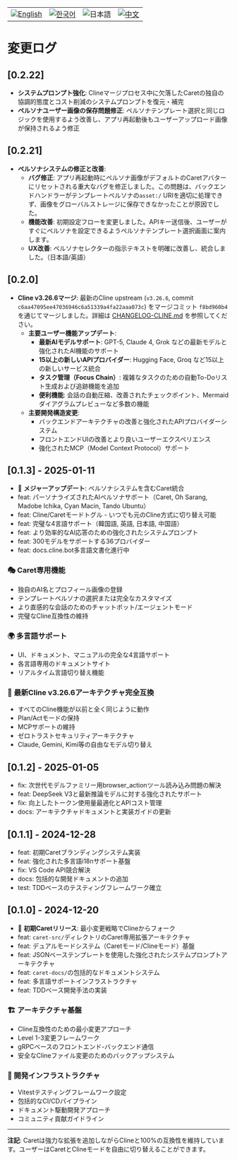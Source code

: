 <div align="center">
  <table>
    <tr>
      <td align="center">
        <a href="../../CHANGELOG.md">
          <img src="https://img.shields.io/badge/English-2563eb?style=for-the-badge&labelColor=1e40af" alt="English"/>
        </a>
      </td>
      <td align="center">
        <a href="../ko/CHANGELOG.md">
          <img src="https://img.shields.io/badge/한국어-16a34a?style=for-the-badge&labelColor=15803d" alt="한국어"/>
        </a>
      </td>
      <td align="center">
        <img src="https://img.shields.io/badge/日本語-ea580c?style=for-the-badge&labelColor=c2410c" alt="日本語"/>
      </td>
      <td align="center">
        <a href="../zh-cn/CHANGELOG.md">
          <img src="https://img.shields.io/badge/中文-dc2626?style=for-the-badge&labelColor=b91c1c" alt="中文"/>
        </a>
      </td>
    </tr>
  </table>
</div>

# 変更ログ

## [0.2.22]
- **システムプロンプト強化**: Clineマージプロセス中に欠落したCaretの独自の協調的態度とコスト削減のシステムプロンプトを復元・補完
- **ペルソナユーザー画像の保存問題修正**: ペルソナテンプレート選択と同じロジックを使用するよう改善し、アプリ再起動後もユーザーアップロード画像が保持されるよう修正

## [0.2.21]

- **ペルソナシステムの修正と改善**:
  - **バグ修正**: アプリ再起動時にペルソナ画像がデフォルトのCaretアバターにリセットされる重大なバグを修正しました。この問題は、バックエンドハンドラーがテンプレートペルソナの`asset:/` URIを適切に処理できず、画像をグローバルストレージに保存できなかったことが原因でした。
  - **機能改善**: 初期設定フローを変更しました。APIキー送信後、ユーザーがすぐにペルソナを設定できるようペルソナテンプレート選択画面に案内します。
  - **UX改善**: ペルソナセレクターの指示テキストを明確に改善し、統合しました。（日本語/英語）

## [0.2.0]

- **Cline v3.26.6マージ**: 最新のCline upstream (`v3.26.6`, commit `c6aa47095ee47036946c6a51339a4fa22aaa073c`) をマージコミット `f8bd960b4` を通じてマージしました。詳細は [CHANGELOG-CLINE.md](../../CHANGELOG-CLINE.md) を参照してください。
  - **主要ユーザー機能アップデート**:
    - **最新AIモデルサポート**: GPT-5, Claude 4, Grok などの最新モデルと強化されたAI機能のサポート
    - **15以上の新しいAPIプロバイダー**: Hugging Face, Groq など15以上の新しいサービス統合
    - **タスク管理（Focus Chain）**: 複雑なタスクのための自動To-Doリスト生成および追跡機能を追加
    - **便利機能**: 会話の自動圧縮、改善されたチェックポイント、Mermaidダイアグラムプレビューなど多数の機能
  - **主要開発構造変更**:
    - バックエンドアーキテクチャの改善と強化されたAPIプロバイダーシステム
    - フロントエンドUIの改善とより良いユーザーエクスペリエンス
    - 強化されたMCP（Model Context Protocol）サポート

## [0.1.3] - 2025-01-11

- 🎉 **メジャーアップデート**: ペルソナシステムを含むCaret統合
- feat: パーソナライズされたAIペルソナサポート（Caret, Oh Sarang, Madobe Ichika, Cyan Macin, Tando Ubuntu）
- feat: Cline/Caretモードトグル - いつでも元のCline方式に切り替え可能
- feat: 完璧な4言語サポート（韓国語, 英語, 日本語, 中国語）
- feat: より効率的なAI応答のための強化されたシステムプロンプト
- feat: 300モデルをサポートする36プロバイダー
- feat: docs.cline.bot多言語文書化進行中

### 🎭 Caret専用機能
- 独自のAI名とプロフィール画像の登録
- テンプレートペルソナの選択または完全なカスタマイズ
- より直感的な会話のためのチャットボット/エージェントモード
- 完璧なCline互換性の維持

### 🌍 多言語サポート
- UI、ドキュメント、マニュアルの完全な4言語サポート
- 各言語専用のドキュメントサイト
- リアルタイム言語切り替え機能

### 🚀 **最新Cline v3.26.6アーキテクチャ完全互換**
- すべてのCline機能が以前と全く同じように動作
- Plan/Actモードの保持
- MCPサポートの維持
- ゼロトラストセキュリティアーキテクチャ
- Claude, Gemini, Kimi等の自由なモデル切り替え

## [0.1.2] - 2025-01-05

- fix: 次世代モデルファミリー用browser_actionツール読み込み問題の解決
- feat: DeepSeek V3と最新推論モデルに対する強化されたサポート
- fix: 向上したトークン使用量最適化とAPIコスト管理
- docs: アーキテクチャドキュメントと実装ガイドの更新

## [0.1.1] - 2024-12-28

- feat: 初期Caretブランディングシステム実装
- feat: 強化された多言語i18nサポート基盤
- fix: VS Code API競合解決
- docs: 包括的な開発ドキュメントの追加
- test: TDDベースのテスティングフレームワーク確立

## [0.1.0] - 2024-12-20

- 🎉 **初期Caretリリース**: 最小変更戦略でClineからフォーク
- feat: `caret-src/`ディレクトリのCaret専用拡張アーキテクチャ
- feat: デュアルモードシステム（Caretモード/Clineモード）基盤
- feat: JSONベーステンプレートを使用した強化されたシステムプロンプトアーキテクチャ
- feat: `caret-docs/`の包括的なドキュメントシステム
- feat: 多言語サポートインフラストラクチャ
- feat: TDDベース開発手法の実装

### 🏗️ アーキテクチャ基盤
- Cline互換性のための最小変更アプローチ
- Level 1-3変更フレームワーク
- gRPCベースのフロントエンド-バックエンド通信
- 安全なClineファイル変更のためのバックアップシステム

### 🧪 開発インフラストラクチャ
- Vitestテスティングフレームワーク設定
- 包括的なCI/CDパイプライン
- ドキュメント駆動開発アプローチ
- コミュニティ貢献ガイドライン

---

**注記**: Caretは強力な拡張を追加しながらClineと100%の互換性を維持しています。ユーザーはCaretとClineモードを自由に切り替えることができます。
